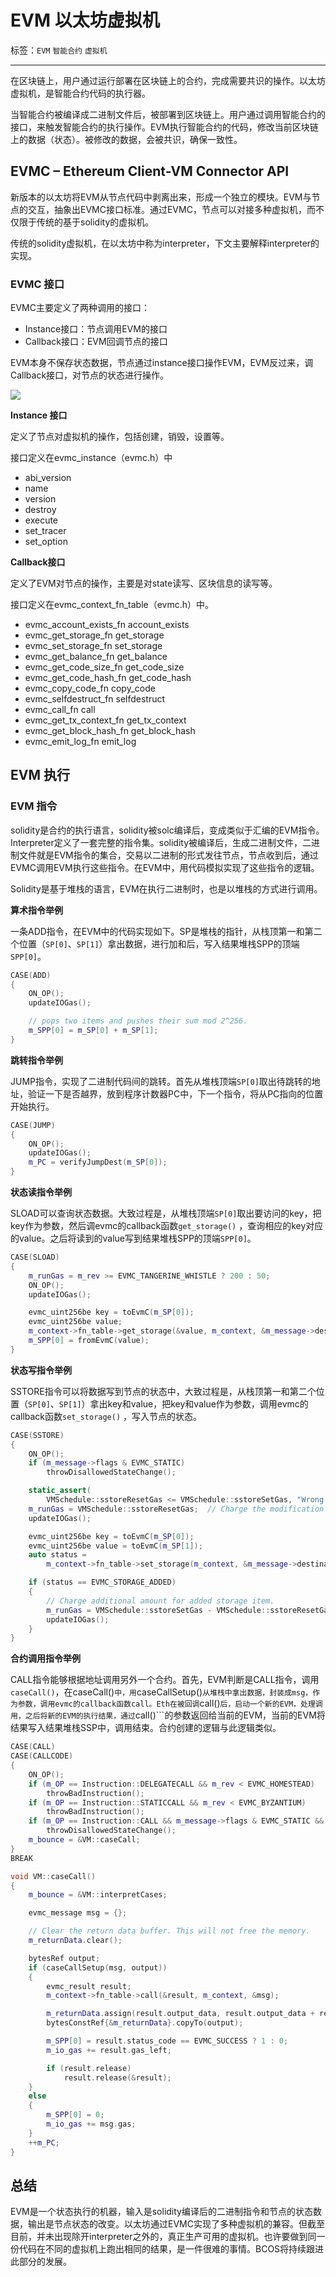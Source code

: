 # EVM 以太坊虚拟机

标签：``EVM`` ``智能合约`` ``虚拟机``

----

在区块链上，用户通过运行部署在区块链上的合约，完成需要共识的操作。以太坊虚拟机，是智能合约代码的执行器。

当智能合约被编译成二进制文件后，被部署到区块链上。用户通过调用智能合约的接口，来触发智能合约的执行操作。EVM执行智能合约的代码，修改当前区块链上的数据（状态）。被修改的数据，会被共识，确保一致性。



## EVMC – Ethereum Client-VM Connector API

新版本的以太坊将EVM从节点代码中剥离出来，形成一个独立的模块。EVM与节点的交互，抽象出EVMC接口标准。通过EVMC，节点可以对接多种虚拟机，而不仅限于传统的基于solidity的虚拟机。

传统的solidity虚拟机，在以太坊中称为interpreter，下文主要解释interpreter的实现。

### EVMC 接口

EVMC主要定义了两种调用的接口：

- Instance接口：节点调用EVM的接口
- Callback接口：EVM回调节点的接口

EVM本身不保存状态数据，节点通过instance接口操作EVM，EVM反过来，调Callback接口，对节点的状态进行操作。

![](../../images/evm/evmc.png)

**Instance 接口**

定义了节点对虚拟机的操作，包括创建，销毁，设置等。

接口定义在evmc_instance（evmc.h）中

* abi_version
* name
* version
* destroy
* execute
* set_tracer
* set_option

**Callback接口**

定义了EVM对节点的操作，主要是对state读写、区块信息的读写等。

接口定义在evmc_context_fn_table（evmc.h）中。


* evmc_account_exists_fn account_exists
* evmc_get_storage_fn get_storage
* evmc_set_storage_fn set_storage
* evmc_get_balance_fn get_balance
* evmc_get_code_size_fn get_code_size
* evmc_get_code_hash_fn get_code_hash
* evmc_copy_code_fn copy_code
* evmc_selfdestruct_fn selfdestruct
* evmc_call_fn call
* evmc_get_tx_context_fn get_tx_context
* evmc_get_block_hash_fn get_block_hash
* evmc_emit_log_fn emit_log


## EVM 执行

### EVM 指令

solidity是合约的执行语言，solidity被solc编译后，变成类似于汇编的EVM指令。Interpreter定义了一套完整的指令集。solidity被编译后，生成二进制文件，二进制文件就是EVM指令的集合，交易以二进制的形式发往节点，节点收到后，通过EVMC调用EVM执行这些指令。在EVM中，用代码模拟实现了这些指令的逻辑。

Solidity是基于堆栈的语言，EVM在执行二进制时，也是以堆栈的方式进行调用。

**算术指令举例**

一条ADD指令，在EVM中的代码实现如下。SP是堆栈的指针，从栈顶第一和第二个位置（```SP[0]```、```SP[1]```）拿出数据，进行加和后，写入结果堆栈SPP的顶端```SPP[0]```。

``` cpp
CASE(ADD)
{
    ON_OP();
    updateIOGas();

    // pops two items and pushes their sum mod 2^256.
    m_SPP[0] = m_SP[0] + m_SP[1];
}
```

**跳转指令举例**

JUMP指令，实现了二进制代码间的跳转。首先从堆栈顶端```SP[0]```取出待跳转的地址，验证一下是否越界，放到程序计数器PC中，下一个指令，将从PC指向的位置开始执行。

``` cpp
CASE(JUMP)
{
    ON_OP();
    updateIOGas();
    m_PC = verifyJumpDest(m_SP[0]);
}
```

**状态读指令举例**

SLOAD可以查询状态数据。大致过程是，从堆栈顶端```SP[0]```取出要访问的key，把key作为参数，然后调evmc的callback函数```get_storage()``` ，查询相应的key对应的value。之后将读到的value写到结果堆栈SPP的顶端```SPP[0]```。

``` cpp
CASE(SLOAD)
{
    m_runGas = m_rev >= EVMC_TANGERINE_WHISTLE ? 200 : 50;
    ON_OP();
    updateIOGas();

    evmc_uint256be key = toEvmC(m_SP[0]);
    evmc_uint256be value;
    m_context->fn_table->get_storage(&value, m_context, &m_message->destination, &key);
    m_SPP[0] = fromEvmC(value);
}
```

**状态写指令举例**

SSTORE指令可以将数据写到节点的状态中，大致过程是，从栈顶第一和第二个位置（```SP[0]```、```SP[1]```）拿出key和value，把key和value作为参数，调用evmc的callback函数```set_storage()``` ，写入节点的状态。

``` cpp
CASE(SSTORE)
{
    ON_OP();
    if (m_message->flags & EVMC_STATIC)
        throwDisallowedStateChange();

    static_assert(
        VMSchedule::sstoreResetGas <= VMSchedule::sstoreSetGas, "Wrong SSTORE gas costs");
    m_runGas = VMSchedule::sstoreResetGas;  // Charge the modification cost up front.
    updateIOGas();

    evmc_uint256be key = toEvmC(m_SP[0]);
    evmc_uint256be value = toEvmC(m_SP[1]);
    auto status =
        m_context->fn_table->set_storage(m_context, &m_message->destination, &key, &value);

    if (status == EVMC_STORAGE_ADDED)
    {
        // Charge additional amount for added storage item.
        m_runGas = VMSchedule::sstoreSetGas - VMSchedule::sstoreResetGas;
        updateIOGas();
    }
}
```

**合约调用指令举例**

CALL指令能够根据地址调用另外一个合约。首先，EVM判断是CALL指令，调用```caseCall()```，在caseCall()```中，用```caseCallSetup()```从堆栈中拿出数据，封装成msg，作为参数，调用evmc的callback函数call。Eth在被回调```call()```后，启动一个新的EVM，处理调用，之后将新的EVM的执行结果，通过```call()```的参数返回给当前的EVM，当前的EVM将结果写入结果堆栈SSP中，调用结束。合约创建的逻辑与此逻辑类似。

``` cpp
CASE(CALL)
CASE(CALLCODE)
{
    ON_OP();
    if (m_OP == Instruction::DELEGATECALL && m_rev < EVMC_HOMESTEAD)
        throwBadInstruction();
    if (m_OP == Instruction::STATICCALL && m_rev < EVMC_BYZANTIUM)
        throwBadInstruction();
    if (m_OP == Instruction::CALL && m_message->flags & EVMC_STATIC && m_SP[2] != 0)
        throwDisallowedStateChange();
    m_bounce = &VM::caseCall;
}
BREAK

void VM::caseCall()
{
    m_bounce = &VM::interpretCases;

    evmc_message msg = {};

    // Clear the return data buffer. This will not free the memory.
    m_returnData.clear();

    bytesRef output;
    if (caseCallSetup(msg, output))
    {
        evmc_result result;
        m_context->fn_table->call(&result, m_context, &msg);

        m_returnData.assign(result.output_data, result.output_data + result.output_size);
        bytesConstRef{&m_returnData}.copyTo(output);

        m_SPP[0] = result.status_code == EVMC_SUCCESS ? 1 : 0;
        m_io_gas += result.gas_left;

        if (result.release)
            result.release(&result);
    }
    else
    {
        m_SPP[0] = 0;
        m_io_gas += msg.gas;
    }
    ++m_PC;
}
```



## 总结

EVM是一个状态执行的机器，输入是solidity编译后的二进制指令和节点的状态数据，输出是节点状态的改变。以太坊通过EVMC实现了多种虚拟机的兼容。但截至目前，并未出现除开interpreter之外的，真正生产可用的虚拟机。也许要做到同一份代码在不同的虚拟机上跑出相同的结果，是一件很难的事情。BCOS将持续跟进此部分的发展。

